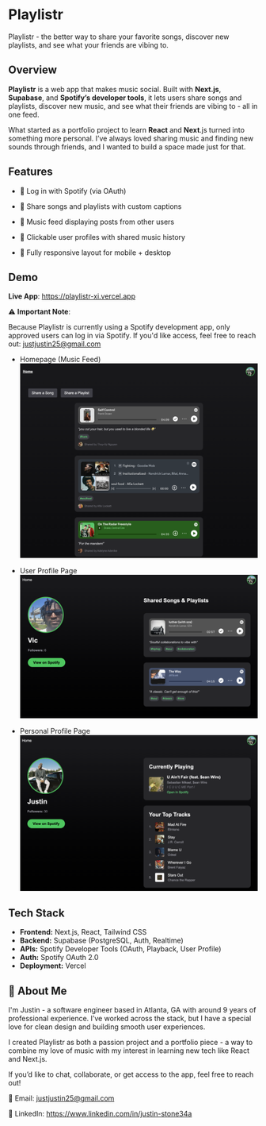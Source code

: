
# Playlistr

Playlistr - the better way to share your favorite songs, discover new playlists, and see what your friends are vibing to.




## Overview

**Playlistr** is a web app that makes music social. Built with **Next.js**, **Supabase**, and **Spotify’s developer tools**, it lets users share songs and playlists, discover new music, and see what their friends are vibing to - all in one feed.

What started as a portfolio project to learn **React** and **Next**.js turned into something more personal. I’ve always loved sharing music and finding new sounds through friends, and I wanted to build a space made just for that.
## Features

- 🔐 Log in with Spotify (via OAuth)

- 🎵 Share songs and playlists with custom captions

- 📰 Music feed displaying posts from other users

- 👤 Clickable user profiles with shared music history

- 📱 Fully responsive layout for mobile + desktop






## Demo

**Live App**:
https://playlistr-xi.vercel.app

⚠️ **Important Note**:

Because Playlistr is currently using a Spotify development app, only approved users can log in via Spotify.
If you'd like access, feel free to reach out: justjustin25@gmail.com


- Homepage (Music Feed)
![Playlistr Homepage](/public/demo/home_feed.png)

- User Profile Page
![Playlistr User Profile](/public/demo/user_profile.png)

- Personal Profile Page
![Playlistr Profile](/public/demo/profile.png)


## Tech Stack

- **Frontend:** Next.js, React, Tailwind CSS
- **Backend:** Supabase (PostgreSQL, Auth, Realtime)
- **APIs:** Spotify Developer Tools (OAuth, Playback, User Profile)
- **Auth:** Spotify OAuth 2.0
- **Deployment:** Vercel


## 🚀 About Me
I'm Justin - a software engineer based in Atlanta, GA with around 9 years of professional experience. I’ve worked across the stack, but I have a special love for clean design and building smooth user experiences.

I created Playlistr as both a passion project and a portfolio piece - a way to combine my love of music with my interest in learning new tech like React and Next.js.

If you’d like to chat, collaborate, or get access to the app, feel free to reach out!

📧 Email: justjustin25@gmail.com

💼 LinkedIn: https://www.linkedin.com/in/justin-stone34a

